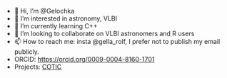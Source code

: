 - 👋 Hi, I’m @Gelochka
- 👀 I’m interested in astronomy, VLBI 
- 🌱 I’m currently learning C++
- 💞️ I’m looking to collaborate on VLBI astronomers and R users
- 📫 How to reach me: insta @gella_rolf, I prefer not to publish my email publicly.
- ORCID: https://orcid.org/0009-0004-8160-1701
- Projects: [COTIC](https://cotic.shinyapps.io/cotic/) 
<!---
Gelochka/Gelochka is a ✨ special ✨ repository because its `README.md` (this file) appears on your GitHub profile.
You can click the Preview link to take a look at your changes.
--->

